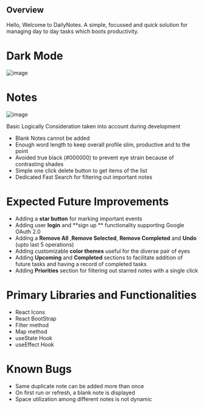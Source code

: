 ## Overview 
Hello, Welcome to DailyNotes. A simple, focussed and quick solution for managing day to day tasks which boots productivity. 
# Dark Mode 
![image](https://user-images.githubusercontent.com/35009245/134784953-a9b15768-ad2c-46c0-81bc-d5f297ecbcff.png)
# Notes
![image](https://user-images.githubusercontent.com/35009245/134784965-6ab066e2-04e4-45c3-b4f3-1547ec685524.png)


Basic Logically Consideration taken into account during development
*  Blank Notes cannot be added
*  Enough word length to keep overall profile slim, productive and to the point
*  Avoided true black (#000000) to prevent eye strain because of contrasting shades
*  Simple one click delete button to get items of the list
*  Dedicated Fast Search for filtering out important notes

# Expected Future Improvements 
*  Adding a **star button** for marking important events
*  Adding user **login** and **sign up ** functionality supporting Google OAuth 2.0
*  Adding a **Remove All** ,**Remove Selected**, **Remove Completed** and **Undo** (upto last 5 operations)
*  Adding  customizable **color themes** useful for the diverse pair of eyes
*  Adding **Upcoming** and **Completed** sections to facilitate addition of future tasks and having a record of completed tasks
*  Adding **Priorities** section for filtering out starred notes with a single click


# Primary Libraries and Functionalities

* React Icons
* React BootStrap
* Filter method 
* Map method 
* useState Hook
* useEffect Hook

# Known Bugs
* Same duplicate note can be added more than once
* On first run or refresh, a blank note is displayed
* Space utilization among different notes is not dynamic  
